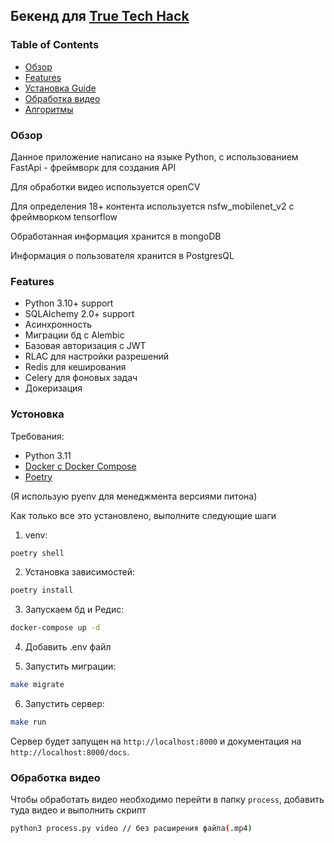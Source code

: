 ## Бекенд для [True Tech Hack](https://codenrock.com/contests/true-tech-hack#/)

### Table of Contents

- [Обзор](#обзор)
- [Features](#features)
- [Установка Guide](#устоновка)
- [Обработка видео](#обработка-видео)
- [Алгоритмы](#алгоритмы)

### Обзор

Данное приложение написано на языке Python, с использованием FastApi - фреймворк для создания API

Для обработки видео используется openCV

Для определения 18+ контента используется nsfw_mobilenet_v2 с фреймворком tensorflow

Обработанная информация хранится в mongoDB 

Информация о пользователя хранится в PostgresQL


### Features

- Python 3.10+ support
- SQLAlchemy 2.0+ support
- Асинхронность
- Миграции бд с Alembic
- Базовая авторизация с JWT
- RLAC для настройки разрешений
- Redis для кеширования
- Celery для фоновых задач
- Докеризация

### Устоновка

Требования:

- Python 3.11
- [Docker с Docker Compose](https://docs.docker.com/compose/install/)
- [Poetry](https://python-poetry.org/docs/#installation)

(Я использую pyenv для менеджмента версиями питона)

Как только все это установлено, выполните следующие шаги

1. venv:

```bash
poetry shell
```

2. Установка зависимостей:

```bash
poetry install
```

3. Запускаем бд и Редис:

```bash
docker-compose up -d
```

4. Добавить .env файл

5. Запустить миграции:

```bash
make migrate
```

6. Запустить сервер:

```bash
make run
```

Сервер будет запущен на `http://localhost:8000` и документация на `http://localhost:8000/docs`.


### Обработка видео

Чтобы обработать видео необходимо перейти в папку `process`, добавить туда видео и выполнить скрипт 
```bash
python3 process.py video // без расширения файла(.mp4)
```
